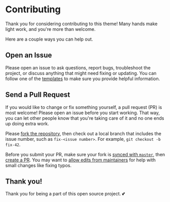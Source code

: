 # Contributing

Thank you for considering contributing to this theme! Many hands make light work, and you're more than welcome.

Here are a couple ways you can help out.

## Open an Issue

Please open an issue to ask questions, report bugs, troubleshoot the project, or discuss anything that might need fixing or updating. You can follow one of the [templates](https://github.com/victoriadrake/hugo-theme-sam/issues/new/choose) to make sure you provide helpful information.

## Send a Pull Request

If you would like to change or fix something yourself, a pull request (PR) is most welcome! Please open an issue before you start working. That way, you can let other people know that you're taking care of it and no one ends up doing extra work.

Please [fork the repository](https://help.github.com/en/github/getting-started-with-github/fork-a-repo), then check out a local branch that includes the issue number, such as `fix-<issue number>`. For example, `git checkout -b fix-42`.

Before you submit your PR, make sure your fork is [synced with `master`](https://help.github.com/en/github/collaborating-with-issues-and-pull-requests/syncing-a-fork), then [create a PR](https://help.github.com/en/github/collaborating-with-issues-and-pull-requests/creating-a-pull-request-from-a-fork). You may want to [allow edits from maintainers](https://help.github.com/en/github/collaborating-with-issues-and-pull-requests/allowing-changes-to-a-pull-request-branch-created-from-a-fork) for help with small changes like fixing typos.

## Thank you!

Thank you for being a part of this open source project. 💕
